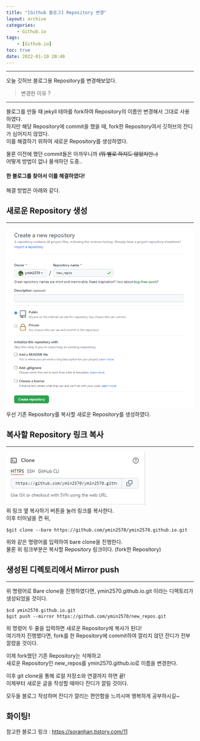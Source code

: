 ```yaml
---
title: "[Github 블로그] Repository 변경"
layout: archive
categories: 
    - Github.io
tags: 
    - [Github.io]
toc: true
date: 2022-01-10 20:40
---
```

------------------

오늘 깃허브 블로그용 Repository를 변경해보았다.  


> 변경한 이유 ?
-------------------------

블로그를 만들 때 jekyll 테마를 fork하여 Repository의 이름만 변경해서 그대로 사용하였다.  
하지만 해당 Repository에 commit을 했을 때, fork한 Repository여서 깃허브의 잔디가 심어지지 않았다.  
이를 해결하기 위하여 새로운 Repository를 생성하였다.

물론 이전에 했던 commit들은 아까우니까 ~~(뭐 별로 하지도 않았지만..)~~  
어떻게 방법이 없나 물색하던 도중..  
#### **한 블로그를 찾아서 이를 해결하였다!**  
해결 방법은 아래와 같다.

## 새로운 Repository 생성
----------------------------

![image](/assets/images/blog/new_repo.PNG)  
우선 기존 Repository를 복사할 새로운 Repository를 생성하였다.

## 복사할 Repository 링크 복사
----------------------------

![image](/assets/images/blog/blog_link.PNG)  
위 링크 옆 복사하기 버튼을 눌러 링크를 복사한다.  
이후 터미널을 켠 뒤,   
```
$git clone --bare https://github.com/ymin2570/ymin2570.github.io.git
```
위와 같은 명령어를 입력하여 bare clone을 진행한다.  
물론 위 링크부분은 복사할 Repository 링크이다. (fork한 Repository)

## 생성된 디렉토리에서 Mirror push
-------------------------------
위 명령어로 Bare clone을 진행하였다면, ymin2570.github.io.git 이라는 디렉토리가 생성되었을 것이다.  
```
$cd ymin2570.github.io.git
$git push --mirror https://github.com/ymin2570/new_repos.git
```
위 명령어 두 줄을 입력하면 새로운 Repository에 복사가 된다!  
여기까지 진행했다면, fork를 한 Repository에 commit하여 깔리지 않던 잔디가 전부 깔렸을 것이다.

이제 fork했던 기존 Repository는 삭제하고  
새로운 Repository인 new_repos를 ymin2570.github.io로 이름을 변경한다.

이후 git clone을 통해 로컬 저장소와 연결까지 하면 끝!  
이제부터 새로운 글을 작성할 때마다 잔디가 깔릴 것이다.

모두들 블로그 작성하며 잔디가 깔리는 편안함을 느끼시며 행복하게 공부하시길~  
## 화이팅!

참고한 블로그 링크 : <https://soranhan.tistory.com/11>

